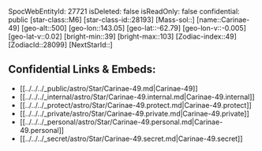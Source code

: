 ﻿---
location: [-62.79,143.05,500]
type: Station
tags:
- astro/Star

---
SpocWebEntityId: 27721
isDeleted: false
isReadOnly: false
confidential: public
[star-class::M6]
[star-class-id::28193]
[Mass-sol::]
[name::Carinae-49]
[geo-alt::500]
[geo-lon::143.05]
[geo-lat::-62.79]
[geo-lon-v::-0.005]
[geo-lat-v::0.02]
[bright-min::39]
[bright-max::103]
[Zodiac-index::49]
[ZodiacId::28099]
[NextStarId::]



## Confidential Links & Embeds: 
- [[../../../_public/astro/Star/Carinae-49.md|Carinae-49]] 
- [[../../../_internal/astro/Star/Carinae-49.internal.md|Carinae-49.internal]] 
- [[../../../_protect/astro/Star/Carinae-49.protect.md|Carinae-49.protect]] 
- [[../../../_private/astro/Star/Carinae-49.private.md|Carinae-49.private]] 
- [[../../../_personal/astro/Star/Carinae-49.personal.md|Carinae-49.personal]] 
- [[../../../_secret/astro/Star/Carinae-49.secret.md|Carinae-49.secret]]

